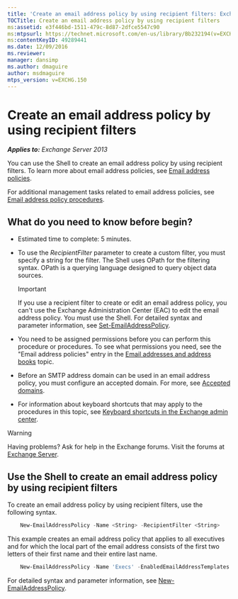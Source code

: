 ```yaml
---
title: 'Create an email address policy by using recipient filters: Exchange 2013 Help'
TOCTitle: Create an email address policy by using recipient filters
ms:assetid: e3f446bd-1511-479c-8d87-2dfce5547c90
ms:mtpsurl: https://technet.microsoft.com/en-us/library/Bb232194(v=EXCHG.150)
ms:contentKeyID: 49289441
ms.date: 12/09/2016
ms.reviewer: 
manager: dansimp
ms.author: dmaguire
author: msdmaguire
mtps_version: v=EXCHG.150
---
```


# Create an email address policy by using recipient filters

_**Applies to:** Exchange Server 2013_

You can use the Shell to create an email address policy by using recipient filters. To learn more about email address policies, see [Email address policies](email-address-policies-exchange-2013-help.md).

For additional management tasks related to email address policies, see [Email address policy procedures](email-address-policy-procedures-exchange-2013-help.md).

## What do you need to know before begin?

  - Estimated time to complete: 5 minutes.

  - To use the *RecipientFilter* parameter to create a custom filter, you must specify a string for the filter. The Shell uses OPath for the filtering syntax. OPath is a querying language designed to query object data sources.

    > [!IMPORTANT]
    > If you use a recipient filter to create or edit an email address policy, you can't use the Exchange Administration Center (EAC) to edit the email address policy. You must use the Shell. For detailed syntax and parameter information, see <A href="https://technet.microsoft.com/en-us/library/bb124517(v=exchg.150)">Set-EmailAddressPolicy</A>.

  - You need to be assigned permissions before you can perform this procedure or procedures. To see what permissions you need, see the "Email address policies" entry in the [Email addresses and address books](email-addresses-and-address-books-exchange-2013-help.md) topic.

  - Before an SMTP address domain can be used in an email address policy, you must configure an accepted domain. For more, see [Accepted domains](accepted-domains-exchange-2013-help.md).

  - For information about keyboard shortcuts that may apply to the procedures in this topic, see [Keyboard shortcuts in the Exchange admin center](keyboard-shortcuts-in-the-exchange-admin-center-2013-help.md).

> [!WARNING]
> Having problems? Ask for help in the Exchange forums. Visit the forums at [Exchange Server](https://go.microsoft.com/fwlink/p/?linkid=60612).

## Use the Shell to create an email address policy by using recipient filters

To create an email address policy by using recipient filters, use the following syntax.

```powershell
    New-EmailAddressPolicy -Name <String> -RecipientFilter <String>
```

This example creates an email address policy that applies to all executives and for which the local part of the email address consists of the first two letters of their first name and their entire last name.

```powershell
    New-EmailAddressPolicy -Name 'Execs' -EnabledEmailAddressTemplates 'SMTP:%2g%s@contoso.com' -RecipientFilter {((RecipientType -eq 'UserMailbox') -and (Title -like 'executive'))}
```

For detailed syntax and parameter information, see [New-EmailAddressPolicy](https://technet.microsoft.com/en-us/library/aa996800\(v=exchg.150\)).
